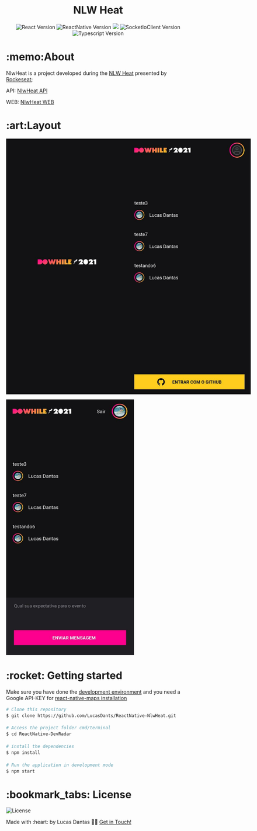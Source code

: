     
<h1 align="center"> NLW Heat</h1>

<p align="center">
 <img  src="https://img.shields.io/github/package-json/dependency-version/LucasDants/ReactNative-NlwHeat/react" alt="React Version">
 <img  src="https://img.shields.io/github/package-json/dependency-version/LucasDants/ReactNative-NlwHeat/react-native" alt="ReactNative Version">
 <img  src="https://img.shields.io/github/package-json/dependency-version/LucasDants/ReactNative-NlwHeat/moti">
 <img  src="https://img.shields.io/github/package-json/dependency-version/LucasDants/ReactNative-NlwHeat/socket.io-client" alt="SocketIoClient Version">
 <img  src="https://img.shields.io/github/package-json/dependency-version/LucasDants/ReactNative-NlwHeat/dev/typescript" alt="Typescript Version">
</p>

<h1>:memo:About</h1>
<p>NlwHeat is a project developed during the <a href="https://rocketseat.com/">NLW Heat</a> presented by <a href="https://www.linkedin.com/school/rocketseat/">Rockeseat</a>;</p>
<p>API: <a href="https://github.com/LucasDants/NodeJS-NlwHeat">NlwHeat API</a></p>
<p>WEB: <a href="https://github.com/LucasDants/ReactJS-NlwHeat">NlwHeat WEB</a></p>

<h1>:art:Layout</h1>
<p style="display: flex; flex-direction: row; align: center">
   <img  src="https://github.com/LucasDants/ReactNative-NlwHeat/blob/main/screenshots/splash.jpeg" width="350px" height="700px" >
  <img  src="https://github.com/LucasDants/ReactNative-NlwHeat/blob/main/screenshots/signIn.jpeg" width="350px" height="700px" >
</p>
<p style="display: flex; flex-direction: row; align: center">
<img  src="https://github.com/LucasDants/ReactNative-NlwHeat/blob/main/screenshots/landing.jpeg" width="350px" height="700px" >
</p>

<h1>:rocket: Getting started</h1>
<p>Make sure you have done the <a href="https://reactnative.dev/docs/environment-setup">development environment</a> and you need a Google API-KEY for <a href="https://github.com/react-native-maps/react-native-maps/blob/master/docs/installation.md">react-native-maps installation</a> </p>

```bash
# Clone this repository
$ git clone https://github.com/LucasDants/ReactNative-NlwHeat.git

# Access the project folder cmd/terminal
$ cd ReactNative-DevRadar

# install the dependencies
$ npm install

# Run the application in development mode
$ npm start


```

<h1>:bookmark_tabs: License</h1>
 <img  src="https://img.shields.io/github/license/LucasDants/ReactNative-NlwHeat" alt="License">
 
 <p>Made with :heart: by Lucas Dantas 👋🏽 <a href="https://www.linkedin.com/in/luksdantas/">Get in Touch!</a></p>
